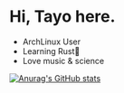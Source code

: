# Hi, Tayo here.


* ArchLinux User
* Learning Rust🦀
* Love music & science

[![Anurag's GitHub stats](https://github-readme-stats.vercel.app/api?username=CyberAsteroid)](https://github.com/anuraghazra/github-readme-stats)
